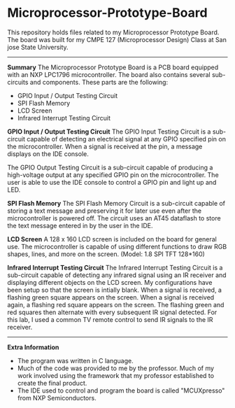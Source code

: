 # Microprocessor-Prototype-Board
This repository holds files related to my Microprocessor Prototype Board. The board was built for my CMPE 127 (Microprocessor Design) Class at San jose State University.

______________________

**Summary**
The Microprocessor Prototype Board is a PCB board equipped with an NXP LPC1796 microcontroller. The board also contains several sub-circuits and components. These parts are the following:
- GPIO Input / Output Testing Circuit
- SPI Flash Memory
- LCD Screen
- Infrared Interrupt Testing Circuit

**GPIO Input / Output Testing Circuit**
The GPIO Input Testing Circuit is a sub-circuit capable of detecting an electrical signal at any GPIO specified pin on the microcontroller. When a signal is received at the pin, a message displays on the IDE console.

The GPIO Output Testing Circuit is a sub-circuit capable of producing a high-voltage output at any specified GPIO pin on the microcontroller. The user is able to use the IDE console to control a GPIO pin and light up and LED.

**SPI Flash Memory**
The SPI Flash Memory Circuit is a sub-circuit capable of storing a text message and preserving it for later use even after the microcontroller is powered off. The circuit uses an AT45 dataflash to store the text message entered in by the user in the IDE.

**LCD Screen**
A 128 x 160 LCD screen is included on the board for general use. The microcontroller is capable of using different functions to draw RGB shapes, lines, and more on the screen.
(Model: 1.8 SPI TFT 128\*160)

**Infrared Interrupt Testing Circuit**
The Infrared Interrupt Testing Circuit is a sub-circuit capable of detecting any infrared signal using an IR receiver and displaying different objects on the LCD screen. My configurations have been setup so that the screen is intially blank. When a signal is received, a flashing green square appears on the screen. When a signal is received again, a flashing red square appears on the screen. The flashing green and red squares then alternate with every subsequent IR signal detected. For this lab, I used a common TV remote control to send IR signals to the IR receiver.

______________________

**Extra Information**
- The program was written in C language.
- Much of the code was provided to me by the professor. Much of my work involved using the framework that my professor established to create the final product.
- The IDE used to control and program the board is called "MCUXpresso" from NXP Semiconductors.
